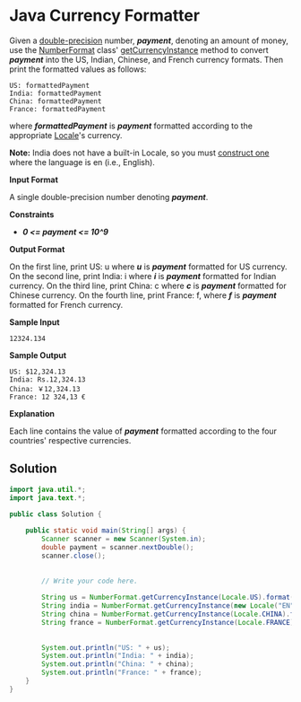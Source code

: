 # Java Currency Formatter

Given a [double-precision](https://en.wikipedia.org/wiki/Double-precision_floating-point_format) number, **_payment_**, denoting an amount of money, use the [NumberFormat](https://docs.oracle.com/javase/8/docs/api/java/text/NumberFormat.html) class' [getCurrencyInstance](https://docs.oracle.com/javase/8/docs/api/java/text/NumberFormat.html#getCurrencyInstance-java.util.Locale-) method to convert **_payment_** into the US, Indian, Chinese, and French currency formats. Then print the formatted values as follows:
```
US: formattedPayment
India: formattedPayment
China: formattedPayment
France: formattedPayment
```

where **_formattedPayment_** is **_payment_** formatted according to the appropriate [Locale](https://docs.oracle.com/javase/8/docs/api/java/util/Locale.html)'s currency.

**Note:** India does not have a built-in Locale, so you must [construct one](https://docs.oracle.com/javase/8/docs/api/java/util/Locale.html#Locale-java.lang.String-java.lang.String-) where the language is en (i.e., English).

**Input Format**

A single double-precision number denoting **_payment_**.

**Constraints**
* **_0 <= payment <= 10^9_**

**Output Format**

On the first line, print US: u where **_u_** is **_payment_** formatted for US currency.
On the second line, print India: i where **_i_** is **_payment_** formatted for Indian currency.
On the third line, print China: c where **_c_** is **_payment_** formatted for Chinese currency.
On the fourth line, print France: f, where **_f_** is **_payment_** formatted for French currency.

**Sample Input**
```
12324.134
```

**Sample Output**
```
US: $12,324.13
India: Rs.12,324.13
China: ￥12,324.13
France: 12 324,13 €
```

**Explanation**

Each line contains the value of **_payment_** formatted according to the four countries' respective currencies.

## Solution

```java
import java.util.*;
import java.text.*;

public class Solution {
    
    public static void main(String[] args) {
        Scanner scanner = new Scanner(System.in);
        double payment = scanner.nextDouble();
        scanner.close();
        
        
        // Write your code here.
        
        String us = NumberFormat.getCurrencyInstance(Locale.US).format(payment);
        String india = NumberFormat.getCurrencyInstance(new Locale("EN", "IN")).format(payment);
        String china = NumberFormat.getCurrencyInstance(Locale.CHINA).format(payment);
        String france = NumberFormat.getCurrencyInstance(Locale.FRANCE).format(payment);
        
        
        System.out.println("US: " + us);
        System.out.println("India: " + india);
        System.out.println("China: " + china);
        System.out.println("France: " + france);
    }
}
```
